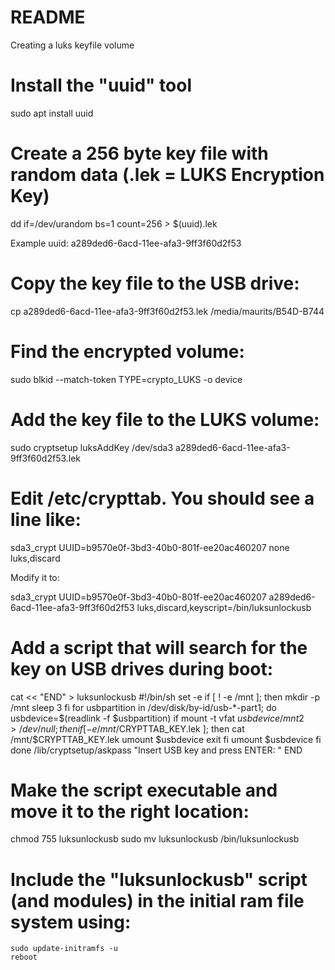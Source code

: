# README #

Creating a luks keyfile volume

# Install the "uuid" tool
sudo apt install uuid

# Create a 256 byte key file with random data (.lek = LUKS Encryption Key)
dd if=/dev/urandom bs=1 count=256 > $(uuid).lek

Example uuid: a289ded6-6acd-11ee-afa3-9ff3f60d2f53

# Copy the key file to the USB drive:
cp a289ded6-6acd-11ee-afa3-9ff3f60d2f53.lek /media/maurits/B54D-B744

# Find the encrypted volume:
sudo blkid --match-token TYPE=crypto_LUKS -o device

# Add the key file to the LUKS volume:
sudo cryptsetup luksAddKey /dev/sda3 a289ded6-6acd-11ee-afa3-9ff3f60d2f53.lek

# Edit /etc/crypttab. You should see a line like:
sda3_crypt UUID=b9570e0f-3bd3-40b0-801f-ee20ac460207 none luks,discard

Modify it to:

sda3_crypt UUID=b9570e0f-3bd3-40b0-801f-ee20ac460207 a289ded6-6acd-11ee-afa3-9ff3f60d2f53 luks,discard,keyscript=/bin/luksunlockusb


# Add a script that will search for the key on USB drives during boot:

cat << "END" > luksunlockusb
#!/bin/sh
set -e
if [ ! -e /mnt ]; then
    mkdir -p /mnt
    sleep 3
fi
for usbpartition in /dev/disk/by-id/usb-*-part1; do
    usbdevice=$(readlink -f $usbpartition)
    if mount -t vfat $usbdevice /mnt 2>/dev/null; then
        if [ -e /mnt/$CRYPTTAB_KEY.lek ]; then
            cat /mnt/$CRYPTTAB_KEY.lek
            umount $usbdevice
            exit
        fi
        umount $usbdevice
    fi
done
/lib/cryptsetup/askpass "Insert USB key and press ENTER: "
END

# Make the script executable and move it to the right location:
chmod 755 luksunlockusb
sudo mv luksunlockusb /bin/luksunlockusb

# Include the "luksunlockusb" script (and modules) in the initial ram file system using:
```
sudo update-initramfs -u
reboot
```
